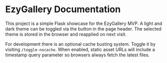 # EzyGallery Documentation

This project is a simple Flask showcase for the EzyGallery MVP. A light and dark theme can be toggled via the button in the page header. The selected theme is stored in the browser and reapplied on next visit.

For development there is an optional cache busting system. Toggle it by visiting `/toggle-nocache`. When enabled, static asset URLs will include a timestamp query parameter so browsers always fetch the latest files.
